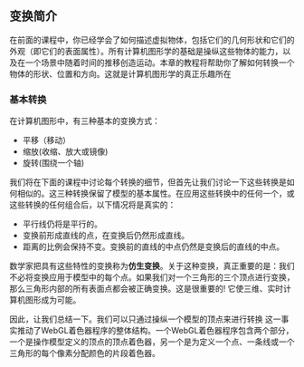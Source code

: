 ## 变换简介

在前面的课程中，你已经学会了如何描述虚拟物体，包括它们的几何形状和它们的外观（即它们的表面属性）。所有计算机图形学的基础是操纵这些物体的能力，以及在一个场景中随着时间的推移创造运动。本章的教程将帮助你了解如何转换一个物体的形状、位置和方向。这就是计算机图形学的真正乐趣所在

### 基本转换

在计算机图形中，有三种基本的变换方式：
- 平移（移动）
- 缩放(收缩、放大或镜像)
- 旋转(围绕一个轴)

我们将在下面的课程中讨论每个转换的细节，但首先让我们讨论一下这些转换是如何相似的。这三种转换保留了模型的基本属性。在应用这些转换中的任何一个，或这些转换的任何组合后，以下情况将是真实的：
- 平行线仍将是平行的。
- 变换前形成直线的点，在变换后仍然形成直线。
- 距离的比例会保持不变。变换前的直线的中点仍然是变换后的直线的中点。

数学家把具有这些特性的变换称为**仿生变换**。关于这种变换，真正重要的是：我们不必将变换应用于模型中的每个点。如果我们对一个三角形的三个顶点进行变换，那么三角形内部的所有表面点都会被正确变换。这是很重要的! 它使三维、实时计算机图形成为可能。

因此，让我们总结一下。我们可以只通过操纵一个模型的顶点来进行转换 这一事实推动了WebGL着色器程序的整体结构。一个WebGL着色器程序包含两个部分，一个是操作模型定义的顶点的顶点着色器，另一个是为定义一个点、一条线或一个三角形的每个像素分配颜色的片段着色器。
